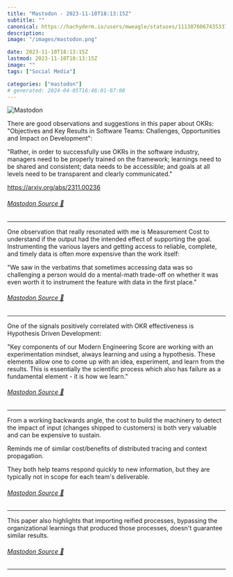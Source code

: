 ```yaml
---
title: "Mastodon - 2023-11-10T18:13:15Z"
subtitle: ""
canonical: https://hachyderm.io/users/mweagle/statuses/111387606743533726
description:
image: "/images/mastodon.png"

date: 2023-11-10T18:13:15Z
lastmod: 2023-11-10T18:13:15Z
image: ""
tags: ["Social Media"]

categories: ["mastodon"]
# generated: 2024-04-05T16:46:01-07:00
---
```

![Mastodon](/images/mastodon.png)

<p>There are good observations and suggestions in this paper about OKRs: &quot;Objectives and Key Results in Software Teams: Challenges, Opportunities and Impact on Development&quot;: </p><p>&quot;Rather, in order to successfully use OKRs in the software industry, managers need to be properly trained on the framework; learnings need to be shared and consistent; data needs to be accessible; and goals at all levels need to be transparent and clearly communicated.&quot;</p><p><a href="https://arxiv.org/abs/2311.00236" target="_blank" rel="nofollow noopener noreferrer" translate="no"><span class="invisible">https://</span><span class="">arxiv.org/abs/2311.00236</span><span class="invisible"></span></a></p>


###### [Mastodon Source 🐘](https://hachyderm.io/@mweagle/111387606743533726)

___

<p>One observation that really resonated with me is Measurement Cost to understand if the output had the intended effect of supporting the goal. Instrumenting the various layers and getting access to reliable, complete, and timely data is often more expensive than the work itself:</p><p>&quot;We saw in the verbatims that sometimes accessing data was so challenging a person would do a mental-math trade-off on whether it was even worth it to instrument the feature with data in the first place.&quot;</p>


###### [Mastodon Source 🐘](https://hachyderm.io/@mweagle/111387622278046535)

___

<p>One of the signals positively correlated with OKR effectiveness is Hypothesis Driven Development: </p><p>&quot;Key components of our Modern Engineering Score are working with an experimentation mindset, always learning and using a hypothesis. These elements allow one to come up with an idea, experiment, and learn from the results. This is essentially the scientific process which also has failure as a fundamental element - it is how we learn.&quot;</p>


###### [Mastodon Source 🐘](https://hachyderm.io/@mweagle/111387629696238844)

___

<p>From a working backwards angle, the cost to build the machinery to detect the impact of input (changes shipped to customers) is both very valuable and can be expensive to sustain. </p><p>Reminds me of similar cost/benefits of distributed tracing and context propagation.   </p><p>They both help teams respond quickly to new information, but they are typically not in scope for each team&#39;s deliverable.</p>


###### [Mastodon Source 🐘](https://hachyderm.io/@mweagle/111387652690724667)

___

<p>This paper also highlights that importing reified processes, bypassing the organizational learnings that produced those processes, doesn&#39;t guarantee similar results.</p>


###### [Mastodon Source 🐘](https://hachyderm.io/@mweagle/111387661361982719)

___
